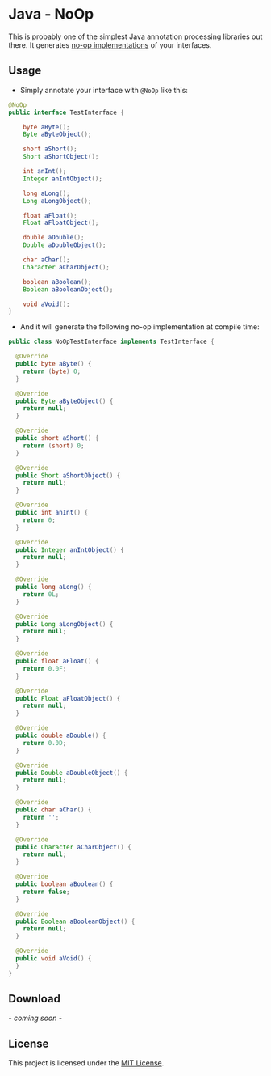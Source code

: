 Java - NoOp
===========
This is probably one of the simplest Java annotation processing libraries out there.
It generates [no-op implementations](https://en.wikipedia.org/wiki/NOP) of your interfaces. 

Usage
-----
* Simply annotate your interface with `@NoOp` like this:

```java
@NoOp
public interface TestInterface {

    byte aByte();
    Byte aByteObject();

    short aShort();
    Short aShortObject();

    int anInt();
    Integer anIntObject();

    long aLong();
    Long aLongObject();

    float aFloat();
    Float aFloatObject();

    double aDouble();
    Double aDoubleObject();

    char aChar();
    Character aCharObject();

    boolean aBoolean();
    Boolean aBooleanObject();

    void aVoid();
}
```

* And it will generate the following no-op implementation at compile time:

```java
public class NoOpTestInterface implements TestInterface {

  @Override
  public byte aByte() {
    return (byte) 0;
  }

  @Override
  public Byte aByteObject() {
    return null;
  }

  @Override
  public short aShort() {
    return (short) 0;
  }

  @Override
  public Short aShortObject() {
    return null;
  }

  @Override
  public int anInt() {
    return 0;
  }

  @Override
  public Integer anIntObject() {
    return null;
  }

  @Override
  public long aLong() {
    return 0L;
  }

  @Override
  public Long aLongObject() {
    return null;
  }

  @Override
  public float aFloat() {
    return 0.0F;
  }

  @Override
  public Float aFloatObject() {
    return null;
  }

  @Override
  public double aDouble() {
    return 0.0D;
  }

  @Override
  public Double aDoubleObject() {
    return null;
  }

  @Override
  public char aChar() {
    return ' ';
  }

  @Override
  public Character aCharObject() {
    return null;
  }

  @Override
  public boolean aBoolean() {
    return false;
  }

  @Override
  public Boolean aBooleanObject() {
    return null;
  }

  @Override
  public void aVoid() {
  }
}
```

Download
--------

*- coming soon -*

License
-------
This project is licensed under the [MIT License](https://raw.githubusercontent.com/jenzz/Java-NoOp/master/LICENSE).
